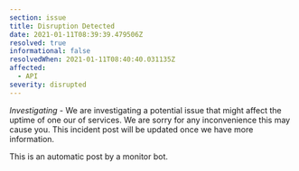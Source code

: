 ```yaml
---
section: issue
title: Disruption Detected
date: 2021-01-11T08:39:39.479506Z
resolved: true
informational: false
resolvedWhen: 2021-01-11T08:40:40.031135Z
affected:
  - API
severity: disrupted
---
```

*Investigating* - We are investigating a potential issue that might affect the uptime of one our of services. We are sorry for any inconvenience this may cause you. This incident post will be updated once we have more information.

This is an automatic post by a monitor bot.
        